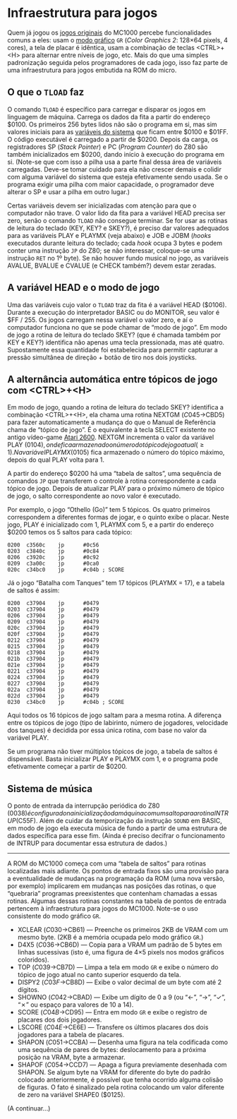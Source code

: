 
# Infraestrutura para jogos

Quem já jogou os [jogos originais](software) do MC1000 percebe funcionalidades comuns a eles: usam o [modo gráfico](modos-de-video) `GR` (*Color Graphics 2*: 128×64 pixels, 4 cores), a tela de placar é idêntica, usam a combinação de teclas \<CTRL>+\<H> para alternar entre níveis de jogo, etc. Mais do que uma simples padronização seguida pelos programadores de cada jogo, isso faz parte de uma infraestrutura para jogos embutida na ROM do micro.

## O que o `TLOAD` faz

O comando `TLOAD` é específico para carregar e disparar os jogos em linguagem de máquina. Carrega os dados da fita a partir do endereço $0100. Os primeiros 256 bytes lidos não são o programa em si, mas sim valores iniciais para as [variáveis do sistema](variaveis_do_sistema) que ficam entre $0100 e $01FF. O código executável é carregado a partir de $0200. Depois da carga, os registradores SP (*Stack Pointer*) e PC (*Program Counter*) do Z80 são também inicializados em $0200, dando início à execução do programa em si. (Note-se que com isso a pilha usa a parte final dessa área de variáveis carregadas. Deve-se tomar cuidado para ela não crescer demais e colidir com alguma variável do sistema que esteja efetivamente sendo usada. Se o programa exigir uma pilha com maior capacidade, o programador deve alterar o SP e usar a pilha em outro lugar.)

Certas variáveis devem ser inicializadas com atenção para que o computador não trave. O valor lido da fita para a variável HEAD precisa ser zero, senão o comando `TLOAD` não consegue terminar. Se for usar as rotinas de leitura do teclado (KEY, KEY? e SKEY?), é preciso dar valores adequados para as variáveis PLAY e PLAYMX (veja abaixo) e JOB e JOBM (*hooks* executados durante leitura do teclado; cada *hook* ocupa 3 bytes e podem conter uma instrução `JP` do Z80; se não interessar, coloque-se uma instrução `RET` no 1º byte). Se não houver fundo musical no jogo, as variáveis AVALUE, BVALUE e CVALUE (e CHECK também?) devem estar zeradas.

## A variável HEAD e o modo de jogo

Uma das variáveis cujo valor o `TLOAD` traz da fita é a variável HEAD ($0106). Durante a execução do interpretador BASIC ou do MONITOR, seu valor é $FF / 255. Os jogos carregam nessa variável o valor zero, e aí o computador funciona no que se pode chamar de “modo de jogo”.
Em modo de jogo a rotina de leitura do teclado SKEY? (que é chamada também por KEY e KEY?) identifica não apenas uma tecla pressionada, mas até quatro. Supostamente essa quantidade foi estabelecida para permitir capturar a pressão simultânea de direção + botão de tiro nos dois joysticks.

## A alternância automática entre tópicos de jogo com \<CTRL>+\<H>

Em modo de jogo, quando a rotina de leitura do teclado SKEY? identifica a combinação \<CTRL>+\<H>, ela chama uma rotina NEXTGM ($C045→$CBD5) para fazer automaticamente a mudança do que o Manual de Referência chama de “tópico de jogo”. É o equivalente à tecla SELECT existente no antigo vídeo-game [Atari 2600](https://pt.wikipedia.org/wiki/Atari_2600). NEXTGM incrementa o valor da variável PLAY ($0104), onde fica armazenado o número do tópico de jogo atual (≥1). Na variável PLAYMX ($0105) fica armazenado o número do tópico máximo, depois do qual PLAY volta para 1.

A partir do endereço $0200 há uma “tabela de saltos”, uma sequência de comandos `JP` que transferem o controle à rotina correspondente a cada tópico de jogo. Depois de atualizar PLAY para o próximo número de tópico de jogo, o salto correspondente ao novo valor é executado.

Por exemplo, o jogo “Othello (Go)” tem 5 tópicos. Os quatro primeiros correspondem a diferentes formas de jogar, e o quinto exibe o placar. Neste jogo, PLAY é inicializado com 1, PLAYMX com 5, e a partir do endereço $0200 temos os 5 saltos para cada tópico:

    0200  c3560c    jp      #0c56
    0203  c3840c    jp      #0c84
    0206  c3920c    jp      #0c92
    0209  c3a00c    jp      #0ca0
    020c  c34bc0    jp      #c04b ; SCORE

Já o jogo “Batalha com Tanques” tem 17 tópicos (PLAYMX = 17), e a tabela de saltos é assim:

    0200  c37904    jp      #0479
    0203  c37904    jp      #0479
    0206  c37904    jp      #0479
    0209  c37904    jp      #0479
    020c  c37904    jp      #0479
    020f  c37904    jp      #0479
    0212  c37904    jp      #0479
    0215  c37904    jp      #0479
    0218  c37904    jp      #0479
    021b  c37904    jp      #0479
    021e  c37904    jp      #0479
    0221  c37904    jp      #0479
    0224  c37904    jp      #0479
    0227  c37904    jp      #0479
    022a  c37904    jp      #0479
    022d  c37904    jp      #0479
    0230  c34bc0    jp      #c04b ; SCORE

Aqui todos os 16 tópicos de jogo saltam para a mesma rotina. A diferença entre os tópicos de jogo (tipo de labirinto, número de jogadores, velocidade dos tanques) é decidida por essa única rotina, com base no valor da variável PLAY.

Se um programa não tiver múltiplos tópicos de jogo, a tabela de saltos é dispensável. Basta inicializar PLAY e PLAYMX com 1, e o programa pode efetivamente começar a partir de $0200.

## Sistema de música

O ponto de entrada da interrupção periódica do Z80 ($0038) é configurado na inicialização da máquina com um salto para a rotina INTRUP ($C55F). Além de cuidar da temporização da instrução `SOUND` em BASIC, em modo de jogo ela executa música de fundo a partir de uma estrutura de dados específica para esse fim. (Ainda é preciso decifrar o funcionamento de INTRUP para documentar essa estrutura de dados.)

* * *

A ROM do MC1000 começa com uma “tabela de saltos” para rotinas localizadas mais adiante. Os pontos de entrada fixos são uma provisão para a eventualidade de mudanças na programação da ROM (uma nova versão, por exemplo) implicarem em mudanças nas posições das rotinas, o que “quebraria” programas preexistentes que contenham chamadas a essas rotinas.
Algumas dessas rotinas constantes na tabela de pontos de entrada pertencem à infraestrutura para jogos do MC1000. Note-se o uso consistente do modo gráfico `GR`.

*   XCLEAR ($C030→$CB61) — Preenche os primeiros 2KB de VRAM com um mesmo byte. (2KB é a memória ocupada pelo modo gráfico `GR`.)
*   D4X5 ($C036→$CB6D) — Copia para a VRAM um padrão de 5 bytes em linhas sucessivas (isto é, uma figura de 4×5 pixels nos modos gráficos coloridos).
*   TOP ($C039→$CB7D) — Limpa a tela em modo `GR` e exibe o número do tópico de jogo atual no canto superior esquerdo da tela.
*   DISPY2 ($C03F→$CB8D) — Exibe o valor decimal de um byte com até 2 dígitos.
*   SHOWNO ($C042→$CBAD) — Exibe um dígito de 0 a 9 (ou “←”, “→”, “✓”, “✗” ou espaço para valores de 10 a 14).
*   SCORE ($C04B→$CD95) — Entra em modo `GR` e exibe o registro de placares dos dois jogadores.
*   LSCORE ($C04E→$CE6E) — Transfere os últimos placares dos dois jogadores para a tabela de placares.
*   SHAPON ($C051→$CCBA) — Desenha uma figura na tela codificada como uma sequência de pares de bytes: deslocamento para a próxima posição na VRAM, byte a armazenar.
*   SHAPOF ($C054→$CCD7) — Apaga a figura previamente desenhada com SHAPON. Se algum byte na VRAM for diferente do byte do padrão colocado anteriormente, é possível que tenha ocorrido alguma colisão de figuras. O fato é sinalizado pela rotina colocando um valor diferente de zero na variável SHAPE0 ($0125).

(A continuar…)